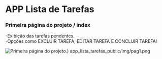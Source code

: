 ﻿# APP Lista de Tarefas


### Primeira página do projeto / index

-Exibição das tarefas pendentes. <br>
-Opções como EXCLUIR TAREFA, EDITAR TAREFA E CONCLUIR TAREFA!

![Primeira página do projeto.]([/app_lista_tarefas_public/img/pag1.png))
app_lista_tarefas_public/img/pag1.png


